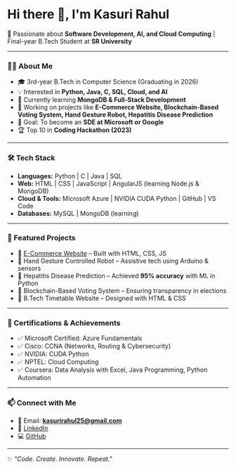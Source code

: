 # Hi there 👋, I'm Kasuri Rahul  

🚀 Passionate about **Software Development, AI, and Cloud Computing** | Final-year B.Tech Student at **SR University**  

---

### 👨‍💻 About Me  
- 🎓 3rd-year B.Tech in Computer Science (Graduating in 2026)  
- 💡 Interested in **Python, Java, C, SQL, Cloud, and AI**  
- 🌱 Currently learning **MongoDB & Full-Stack Development**  
- 🔭 Working on projects like **E-Commerce Website, Blockchain-Based Voting System, Hand Gesture Robot, Hepatitis Disease Prediction**  
- 🎯 Goal: To become an **SDE at Microsoft or Google**  
- 🏆 Top 10 in **Coding Hackathon (2023)**  

---

### 🛠️ Tech Stack  
- **Languages:** Python | C | Java | SQL  
- **Web:** HTML | CSS | JavaScript | AngularJS (learning Node.js & MongoDB)  
- **Cloud & Tools:** Microsoft Azure | NVIDIA CUDA Python | GitHub | VS Code  
- **Databases:** MySQL | MongoDB (learning)  

---

### 📂 Featured Projects  
- 🛒 [E-Commerce Website](https://github.com/kasurirahul25/E-Commerce-Website) – Built with HTML, CSS, JS  
- 🤖 Hand Gesture Controlled Robot – Assistive tech using Arduino & sensors  
- 🏥 Hepatitis Disease Prediction – Achieved **95% accuracy** with ML in Python  
- 🔐 Blockchain-Based Voting System – Ensuring transparency in elections  
- 📅 B.Tech Timetable Website – Designed with HTML & CSS  

---

### 🏅 Certifications & Achievements  
- ✅ Microsoft Certified: Azure Fundamentals  
- ✅ Cisco: CCNA (Networks, Routing & Cybersecurity)  
- ✅ NVIDIA: CUDA Python  
- ✅ NPTEL: Cloud Computing  
- ✅ Coursera: Data Analysis with Excel, Java Programming, Python Automation  

---

### 📫 Connect with Me  
- 📧 Email: **kasurirahul25@gmail.com**  
- 💼 [LinkedIn](https://www.linkedin.com/in/kasuri-rahul)  
- 💻 [GitHub](https://github.com/kasurirahul25)  

---

✨ *"Code. Create. Innovate. Repeat."*  
